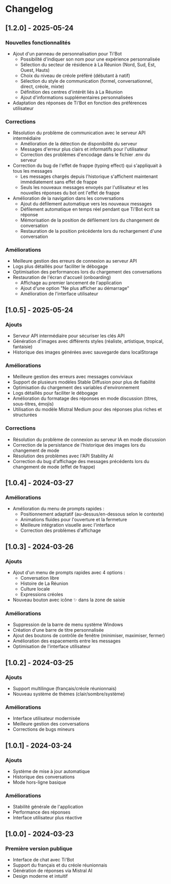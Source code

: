 # Changelog

## [1.2.0] - 2025-05-24

### Nouvelles fonctionnalités
- Ajout d'un panneau de personnalisation pour Ti'Bot
  - Possibilité d'indiquer son nom pour une expérience personnalisée
  - Sélection du secteur de résidence à La Réunion (Nord, Sud, Est, Ouest, Hauts)
  - Choix du niveau de créole préféré (débutant à natif)
  - Sélection du style de communication (formel, conversationnel, direct, créole, mixte)
  - Définition des centres d'intérêt liés à La Réunion
  - Ajout d'informations supplémentaires personnalisées
- Adaptation des réponses de Ti'Bot en fonction des préférences utilisateur

### Corrections
- Résolution du problème de communication avec le serveur API intermédiaire
  - Amélioration de la détection de disponibilité du serveur
  - Messages d'erreur plus clairs et informatifs pour l'utilisateur
  - Correction des problèmes d'encodage dans le fichier .env du serveur
- Correction du bug de l'effet de frappe (typing effect) qui s'appliquait à tous les messages
  - Les messages chargés depuis l'historique s'affichent maintenant immédiatement sans effet de frappe
  - Seuls les nouveaux messages envoyés par l'utilisateur et les nouvelles réponses du bot ont l'effet de frappe
- Amélioration de la navigation dans les conversations
  - Ajout du défilement automatique vers les nouveaux messages
  - Défilement automatique en temps réel pendant que Ti'Bot écrit sa réponse
  - Mémorisation de la position de défilement lors du changement de conversation
  - Restauration de la position précédente lors du rechargement d'une conversation

### Améliorations
- Meilleure gestion des erreurs de connexion au serveur API
- Logs plus détaillés pour faciliter le débogage
- Optimisation des performances lors du chargement des conversations
- Restauration de l'écran d'accueil (onboarding)
  - Affichage au premier lancement de l'application
  - Ajout d'une option "Ne plus afficher au démarrage"
  - Amélioration de l'interface utilisateur

## [1.0.5] - 2025-05-24

### Ajouts
- Serveur API intermédiaire pour sécuriser les clés API
- Génération d'images avec différents styles (réaliste, artistique, tropical, fantaisie)
- Historique des images générées avec sauvegarde dans localStorage

### Améliorations
- Meilleure gestion des erreurs avec messages conviviaux
- Support de plusieurs modèles Stable Diffusion pour plus de fiabilité
- Optimisation du chargement des variables d'environnement
- Logs détaillés pour faciliter le débogage
- Amélioration du formatage des réponses en mode discussion (titres, sous-titres, émojis)
- Utilisation du modèle Mistral Medium pour des réponses plus riches et structurées

### Corrections
- Résolution du problème de connexion au serveur IA en mode discussion
- Correction de la persistance de l'historique des images lors du changement de mode
- Résolution des problèmes avec l'API Stability AI
- Correction du bug d'affichage des messages précédents lors du changement de mode (effet de frappe)

## [1.0.4] - 2024-03-27

### Améliorations
- Amélioration du menu de prompts rapides :
  - Positionnement adaptatif (au-dessus/en-dessous selon le contexte)
  - Animations fluides pour l'ouverture et la fermeture
  - Meilleure intégration visuelle avec l'interface
  - Correction des problèmes d'affichage

## [1.0.3] - 2024-03-26

### Ajouts
- Ajout d'un menu de prompts rapides avec 4 options :
  - Conversation libre
  - Histoire de La Réunion
  - Culture locale
  - Expressions créoles
- Nouveau bouton avec icône ✨ dans la zone de saisie

### Améliorations
- Suppression de la barre de menu système Windows
- Création d'une barre de titre personnalisée
- Ajout des boutons de contrôle de fenêtre (minimiser, maximiser, fermer)
- Amélioration des espacements entre les messages
- Optimisation de l'interface utilisateur

## [1.0.2] - 2024-03-25

### Ajouts
- Support multilingue (français/créole réunionnais)
- Nouveau système de thèmes (clair/sombre/système)

### Améliorations
- Interface utilisateur modernisée
- Meilleure gestion des conversations
- Corrections de bugs mineurs

## [1.0.1] - 2024-03-24

### Ajouts
- Système de mise à jour automatique
- Historique des conversations
- Mode hors-ligne basique

### Améliorations
- Stabilité générale de l'application
- Performance des réponses
- Interface utilisateur plus réactive

## [1.0.0] - 2024-03-23

### Première version publique
- Interface de chat avec Ti'Bot
- Support du français et du créole réunionnais
- Génération de réponses via Mistral AI
- Design moderne et intuitif 